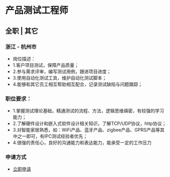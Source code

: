 
# 产品测试工程师
## 全职  |  其它
### 浙江 - 杭州市

- 岗位描述：
- 1.客户项目测试，保障产品质量；
- 2.参与需求评审，编写测试用例，跟进项目进度；
- 3.使用自动化测试工具，维护自动化测试脚本；
- 4.能够和其它员工相互帮助相互配合，记录测试缺陷与问题跟踪；

### 职位要求：
- 1.掌握测试理论基础，精通测试的流程、方法，逻辑思维缜密，有较强的学习能力；
- 2.了解硬件设计和嵌入式软件设计相关知识，了解TCP/UDP协议，http协议；
- 3.对智能家居熟悉，如：WiFi产品、蓝牙产品、zigbee产品、GPRS产品等其中之一即可，有IPC测试经验者优先；
- 4.很强的责任心，良好的沟通能力和表达能力，能承受一定的工作压力&nbsp;
### 申请方式
- <a href="mailto:hr@tuya.com?subject=求职简历-产品测试工程师-来自GitHub">立即申请</a>